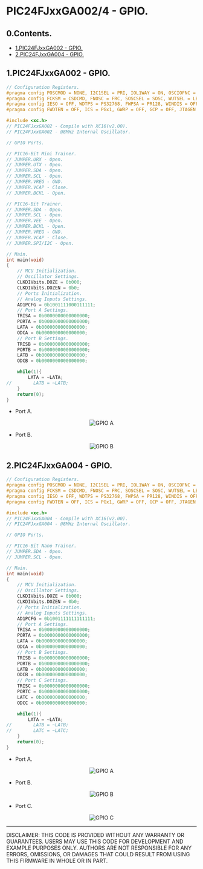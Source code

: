 # PIC24FJxxGA002/4 - GPIO.

## 0.Contents.

- [1.PIC24FJxxGA002 - GPIO.](#1pic24fjxxga002---gpio)
- [2.PIC24FJxxGA004 - GPIO.](#2pic24fjxxga004---gpio)

## 1.PIC24FJxxGA002 - GPIO.

```c
// Configuration Registers.
#pragma config POSCMOD = NONE, I2C1SEL = PRI, IOL1WAY = ON, OSCIOFNC = ON
#pragma config FCKSM = CSDCMD, FNOSC = FRC, SOSCSEL = SOSC, WUTSEL = LEG
#pragma config IESO = OFF, WDTPS = PS32768, FWPSA = PR128, WINDIS = OFF
#pragma config FWDTEN = OFF, ICS = PGx1, GWRP = OFF, GCP = OFF, JTAGEN = OFF

#include <xc.h>
// PIC24FJxxGA002 - Compile with XC16(v2.00).
// PIC24FJxxGA002 - @8MHz Internal Oscillator.

// GPIO Ports.

// PIC16-Bit Mini Trainer.
// JUMPER.URX - Open.
// JUMPER.UTX - Open.
// JUMPER.SDA - Open.
// JUMPER.SCL - Open.
// JUMPER.VREG - GND.
// JUMPER.VCAP - Close.
// JUMPER.BCKL - Open.

// PIC16-Bit Trainer.
// JUMPER.SDA - Open.
// JUMPER.SCL - Open.
// JUMPER.VEE - Open.
// JUMPER.BCKL - Open.
// JUMPER.VREG - GND.
// JUMPER.VCAP - Close.
// JUMPER.SPI/I2C - Open.

// Main.
int main(void)
{
    // MCU Initialization.
    // Oscillator Settings.
    CLKDIVbits.DOZE = 0b000;
    CLKDIVbits.DOZEN = 0b0;
    // Ports Initialization.
    // Analog Inputs Settings.
    AD1PCFG = 0b1001111000111111;
    // Port A Settings.
    TRISA = 0b0000000000000000;
    PORTA = 0b0000000000000000;
    LATA = 0b0000000000000000;
    ODCA = 0b0000000000000000;
    // Port B Settings.
    TRISB = 0b0000000000000000;
    PORTB = 0b0000000000000000;
    LATB = 0b0000000000000000;
    ODCB = 0b0000000000000000;

    while(1){
        LATA = ~LATA;
//        LATB = ~LATB;
    }
    return(0);
}
```

- Port A.

<p align="center"><img alt="GPIO A" src="../pics/pic24fjxxga002-gpio-a.png"></p>

- Port B.

<p align="center"><img alt="GPIO B" src="../pics/pic24fjxxga002-gpio-b.png"></p>

## 2.PIC24FJxxGA004 - GPIO.

```c
// Configuration Registers.
#pragma config POSCMOD = NONE, I2C1SEL = PRI, IOL1WAY = ON, OSCIOFNC = ON
#pragma config FCKSM = CSDCMD, FNOSC = FRC, SOSCSEL = SOSC, WUTSEL = LEG
#pragma config IESO = OFF, WDTPS = PS32768, FWPSA = PR128, WINDIS = OFF
#pragma config FWDTEN = OFF, ICS = PGx1, GWRP = OFF, GCP = OFF, JTAGEN = OFF

#include <xc.h>
// PIC24FJxxGA004 - Compile with XC16(v2.00).
// PIC24FJxxGA004 - @8MHz Internal Oscillator.

// GPIO Ports.

// PIC16-Bit Nano Trainer.
// JUMPER.SDA - Open.
// JUMPER.SCL - Open.

// Main.
int main(void)
{
    // MCU Initialization.
    // Oscillator Settings.
    CLKDIVbits.DOZE = 0b000;
    CLKDIVbits.DOZEN = 0b0;
    // Ports Initialization.
    // Analog Inputs Settings.
    AD1PCFG = 0b1001111111111111;
    // Port A Settings.
    TRISA = 0b0000000000000000;
    PORTA = 0b0000000000000000;
    LATA = 0b0000000000000000;
    ODCA = 0b0000000000000000;
    // Port B Settings.
    TRISB = 0b0000000000000000;
    PORTB = 0b0000000000000000;
    LATB = 0b0000000000000000;
    ODCB = 0b0000000000000000;
    // Port C Settings.
    TRISC = 0b0000000000000000;
    PORTC = 0b0000000000000000;
    LATC = 0b0000000000000000;
    ODCC = 0b0000000000000000;

    while(1){
        LATA = ~LATA;
//        LATB = ~LATB;
//        LATC = ~LATC;
    }
    return(0);
}
```

- Port A.

<p align="center"><img alt="GPIO A" src="../pics/pic24fjxxga004-gpio-a.png"></p>

- Port B.

<p align="center"><img alt="GPIO B" src="../pics/pic24fjxxga004-gpio-b.png"></p>

- Port C.

<p align="center"><img alt="GPIO C" src="../pics/pic24fjxxga004-gpio-c.png"></p>

---
DISCLAIMER: THIS CODE IS PROVIDED WITHOUT ANY WARRANTY OR GUARANTEES.
USERS MAY USE THIS CODE FOR DEVELOPMENT AND EXAMPLE PURPOSES ONLY.
AUTHORS ARE NOT RESPONSIBLE FOR ANY ERRORS, OMISSIONS, OR DAMAGES THAT COULD
RESULT FROM USING THIS FIRMWARE IN WHOLE OR IN PART.

